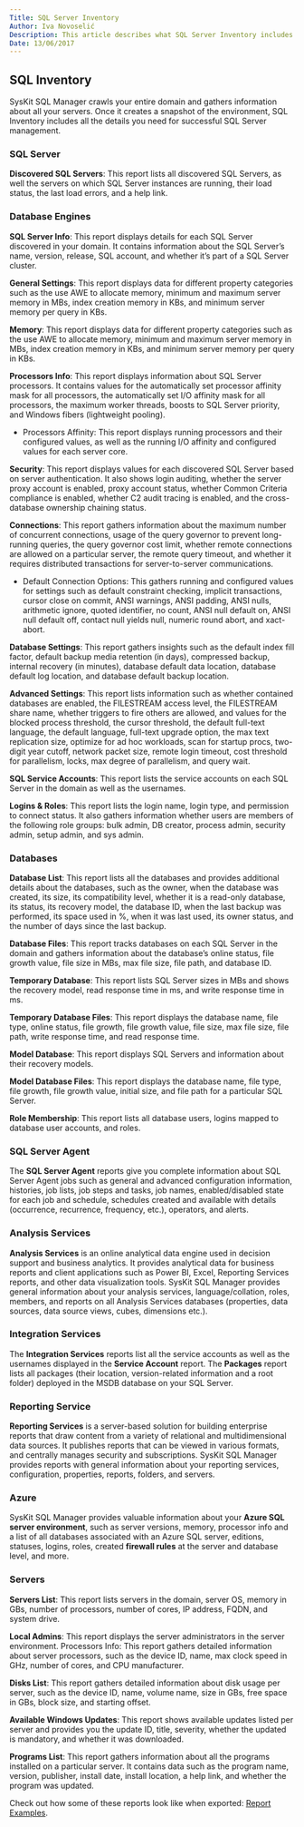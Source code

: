 ```yaml
---
Title: SQL Server Inventory
Author: Iva Novoselić
Description: This article describes what SQL Server Inventory includes.
Date: 13/06/2017
---
```


## SQL Inventory 

SysKit SQL Manager crawls your entire domain and gathers information about all your servers. Once it creates a snapshot of the environment, SQL Inventory includes all the details you need for successful SQL Server management.

### SQL Server

__Discovered SQL Servers__: This report lists all discovered SQL Servers, as well the servers on which SQL Server instances are running, their load status, the last load errors, and a help link.

### Database Engines

__SQL Server Info__: This report displays details for each SQL Server discovered in your domain. It contains information about the SQL Server’s name, version, release, SQL account, and whether it’s part of a SQL Server cluster.

__General Settings__: This report displays data for different property categories such as the use AWE to allocate memory, minimum and maximum server memory in MBs, index creation memory in KBs, and minimum server memory per query in KBs.

__Memory__: This report displays data for different property categories such as the use AWE to allocate memory, minimum and maximum server memory in MBs, index creation memory in KBs, and minimum server memory per query in KBs.

__Processors Info__: This report displays information about SQL Server processors. It contains values for the automatically set processor affinity mask for all processors, the automatically set I/O affinity mask for all processors, the maximum worker threads, boosts to SQL Server priority, and Windows fibers (lightweight pooling).
  * Processors Affinity: This report displays running processors and their configured values, as well as the running I/O affinity and configured values for each server core.

__Security__: This report displays values for each discovered SQL Server based on server authentication. It also shows login auditing, whether the server proxy account is enabled, proxy account status, whether Common Criteria compliance is enabled, whether C2 audit tracing is enabled, and the cross-database ownership chaining status.

__Connections__: This report gathers information about the maximum number of concurrent connections, usage of the query governor to prevent long-running queries, the query governor cost limit, whether remote connections are allowed on a particular server, the remote query timeout, and whether it requires distributed transactions for server-to-server communications.
  * Default Connection Options: This gathers running and configured values for settings such as default constraint checking, implicit transactions, cursor close on commit, ANSI warnings, ANSI padding, ANSI nulls, arithmetic ignore, quoted identifier, no count, ANSI null default on, ANSI null default off, contact null yields null, numeric round abort, and xact-abort.

__Database Settings__: This report gathers insights such as the default index fill factor, default backup media retention (in days), compressed backup, internal recovery (in minutes), database default data location, database default log location, and database default backup location.

__Advanced Settings__: This report lists information such as whether contained databases are enabled, the FILESTREAM access level, the FILESTREAM share name, whether triggers to fire others are allowed, and values for the blocked process threshold, the cursor threshold, the default full-text language, the default language, full-text upgrade option, the max text replication size, optimize for ad hoc workloads, scan for startup procs, two-digit year cutoff, network packet size, remote login timeout, cost threshold for parallelism, locks, max degree of parallelism, and query wait.

__SQL Service Accounts__: This report lists the service accounts on each SQL Server in the domain as well as the usernames.

__Logins & Roles__: This report lists the login name, login type, and permission to connect status. It also gathers information whether users are members of the following role groups: bulk admin, DB creator, process admin, security admin, setup admin, and sys admin.

### Databases

__Database List__: This report lists all the databases and provides additional details about the databases, such as the owner, when the database was created, its size, its compatibility level, whether it is a read-only database, its status, its recovery model, the database ID, when the last backup was performed, its space used in %, when it was last used, its owner status, and the number of days since the last backup.

__Database Files__: This report tracks databases on each SQL Server in the domain and gathers information about the database’s online status, file growth value, file size in MBs, max file size, file path, and database ID.

__Temporary Database__: This report lists SQL Server sizes in MBs and shows the recovery model, read response time in ms, and write response time in ms.

__Temporary Database Files__: This report displays the database name, file type, online status, file growth, file growth value, file size, max file size, file path, write response time, and read response time.

__Model Database__: This report displays SQL Servers and information about their recovery models.

__Model Database Files__: This report displays the database name, file type, file growth, file growth value, initial size, and file path for a particular SQL Server.

__Role Membership__: This report lists all database users, logins mapped to database user accounts, and roles.

### SQL Server Agent

The __SQL Server Agent__ reports give you complete information about SQL Server Agent jobs such as general and advanced configuration information, histories, job lists, job steps and tasks, job names, enabled/disabled state for each job and schedule, schedules created and available with details (occurrence, recurrence, frequency, etc.), operators, and alerts.

### Analysis Services

__Analysis Services__ is an online analytical data engine used in decision support and business analytics. It provides analytical data for business reports and client applications such as Power BI, Excel, Reporting Services reports, and other data visualization tools. SysKit SQL Manager provides general information about your analysis services, language/collation, roles, members, and reports on all Analysis Services databases (properties, data sources, data source views, cubes, dimensions etc.).

### Integration Services

The __Integration Services__ reports list all the service accounts as well as the usernames displayed in the __Service Account__ report. The __Packages__ report lists all packages (their location, version-related information and a root folder) deployed in the MSDB database on your SQL Server.

### Reporting Service

__Reporting Services__ is a server-based solution for building enterprise reports that draw content from a variety of relational and multidimensional data sources. It publishes reports that can be viewed in various formats, and centrally manages security and subscriptions. SysKit SQL Manager provides reports with general information about your reporting services, configuration, properties, reports, folders, and servers.

### Azure

SysKit SQL Manager provides valuable information about your __Azure SQL server environment__, such as server versions, memory, processor info and a list of all databases associated with an Azure SQL server, editions, statuses, logins, roles, created __firewall rules__ at the server and database level, and more.

### Servers

__Servers List__: This report lists servers in the domain, server OS, memory in GBs, number of processors, number of cores, IP address, FQDN, and system drive.

__Local Admins__: This report displays the server administrators in the server environment.
Processors Info: This report gathers detailed information about server processors, such as the device ID, name, max clock speed in GHz, number of cores, and CPU manufacturer.

__Disks List__: This report gathers detailed information about disk usage per server, such as the device ID, name, volume name, size in GBs, free space in GBs, block size, and starting offset.

__Available Windows Updates__: This report shows available updates listed per server and provides you the update ID, title, severity, whether the updated is mandatory, and whether it was downloaded.

__Programs List__: This report gathers information about all the programs installed on a particular server. It contains data such as the program name, version, publisher, install date, install location, a help link, and whether the program was updated.

Check out how some of these reports look like when exported: [Report Examples](https://www.sqldockit.com/resources/report-examples/).
